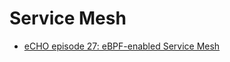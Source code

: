 # Service Mesh

* [eCHO episode 27: eBPF-enabled Service Mesh](https://www.youtube.com/watch?v=nJT0ASbGLvs&list=PLDg_GiBbAx-mY3VFLPbLHcxo6wUjejAOC&index=103&ab_channel=eBPF%26CiliumCommunity)